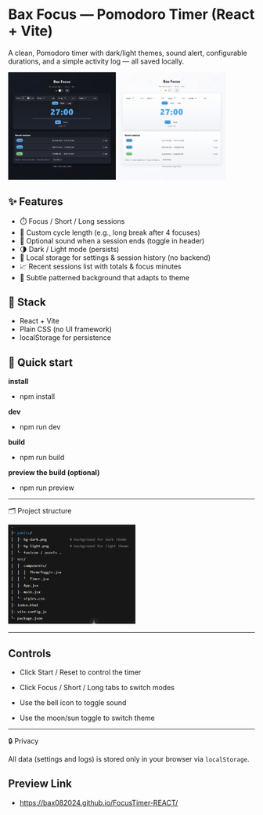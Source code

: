 # Bax Focus — Pomodoro Timer (React + Vite)

A clean, Pomodoro timer with dark/light themes, sound alert, configurable durations, and a simple activity log — all saved locally.

<img src="public/dark-preview.png" alt="1" width="220"> <img src="public/light-preview.png" alt="1" width="220">

## ✨ Features

- ⏱️ Focus / Short / Long sessions
- 🔁 Custom cycle length (e.g., long break after 4 focuses)
- 🔔 Optional sound when a session ends (toggle in header)
- 🌗 Dark / Light mode (persists)
- 🧠 Local storage for settings & session history (no backend)
- 📈 Recent sessions list with totals & focus minutes
- 🎨 Subtle patterned background that adapts to theme

## 🧩 Stack

- React + Vite
- Plain CSS (no UI framework)
- localStorage for persistence

## 🚀 Quick start

**install**
- npm install

**dev**
- npm run dev

**build**
- npm run build

**preview the build (optional)**
- npm run preview

---

🗂️ Project structure

<img src="public/structure.png" alt="1" width="260">

---

## Controls

- Click Start / Reset to control the timer

- Click Focus / Short / Long tabs to switch modes

- Use the bell icon to toggle sound

- Use the moon/sun toggle to switch theme

---

🔒 Privacy

All data (settings and logs) is stored only in your browser via `localStorage`.

## Preview Link

- https://bax082024.github.io/FocusTimer-REACT/